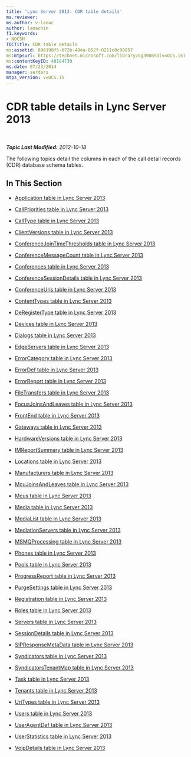 ```yaml
---
title: 'Lync Server 2013: CDR table details'
ms.reviewer: 
ms.author: v-lanac
author: lanachin
f1.keywords:
- NOCSH
TOCTitle: CDR table details
ms:assetid: 896198f5-672b-48ea-852f-0211c0c90857
ms:mtpsurl: https://technet.microsoft.com/library/Gg398693(v=OCS.15)
ms:contentKeyID: 48184730
ms.date: 07/23/2014
manager: serdars
mtps_version: v=OCS.15
---
```


<div data-xmlns="http://www.w3.org/1999/xhtml">

<div class="topic" data-xmlns="http://www.w3.org/1999/xhtml" data-msxsl="urn:schemas-microsoft-com:xslt" data-cs="http://msdn.microsoft.com/">

<div data-asp="http://msdn2.microsoft.com/asp">

# CDR table details in Lync Server 2013

</div>

<div id="mainSection">

<div id="mainBody">

<span> </span>

_**Topic Last Modified:** 2012-10-18_

The following topics detail the columns in each of the call detail records (CDR) database schema tables.

<div>

## In This Section

  - [Application table in Lync Server 2013](lync-server-2013-application-table.md)

  - [CallPriorities table in Lync Server 2013](lync-server-2013-callpriorities-table.md)

  - [CallType table in Lync Server 2013](lync-server-2013-calltype-table.md)

  - [ClientVersions table in Lync Server 2013](lync-server-2013-clientversions-table.md)

  - [ConferenceJoinTimeThresholds table in Lync Server 2013](lync-server-2013-conferencejointimethresholds-table.md)

  - [ConferenceMessageCount table in Lync Server 2013](lync-server-2013-conferencemessagecount-table.md)

  - [Conferences table in Lync Server 2013](lync-server-2013-conferences-table.md)

  - [ConferenceSessionDetails table in Lync Server 2013](lync-server-2013-conferencesessiondetails-table.md)

  - [ConferenceUris table in Lync Server 2013](lync-server-2013-conferenceuris-table.md)

  - [ContentTypes table in Lync Server 2013](lync-server-2013-contenttypes-table.md)

  - [DeRegisterType table in Lync Server 2013](lync-server-2013-deregistertype-table.md)

  - [Devices table in Lync Server 2013](lync-server-2013-devices-table.md)

  - [Dialogs table in Lync Server 2013](lync-server-2013-dialogs-table.md)

  - [EdgeServers table in Lync Server 2013](lync-server-2013-edgeservers-table.md)

  - [ErrorCategory table in Lync Server 2013](lync-server-2013-errorcategory-table.md)

  - [ErrorDef table in Lync Server 2013](lync-server-2013-errordef-table.md)

  - [ErrorReport table in Lync Server 2013](lync-server-2013-errorreport-table.md)

  - [FileTransfers table in Lync Server 2013](lync-server-2013-filetransfers-table.md)

  - [FocusJoinsAndLeaves table in Lync Server 2013](lync-server-2013-focusjoinsandleaves-table.md)

  - [FrontEnd table in Lync Server 2013](lync-server-2013-frontend-table.md)

  - [Gateways table in Lync Server 2013](lync-server-2013-gateways-table.md)

  - [HardwareVersions table in Lync Server 2013](lync-server-2013-hardwareversions-table.md)

  - [IMReportSummary table in Lync Server 2013](lync-server-2013-imreportsummary-table.md)

  - [Locations table in Lync Server 2013](lync-server-2013-locations-table.md)

  - [Manufacturers table in Lync Server 2013](lync-server-2013-manufacturers-table.md)

  - [McuJoinsAndLeaves table in Lync Server 2013](lync-server-2013-mcujoinsandleaves-table.md)

  - [Mcus table in Lync Server 2013](lync-server-2013-mcus-table.md)

  - [Media table in Lync Server 2013](lync-server-2013-media-table.md)

  - [MediaList table in Lync Server 2013](lync-server-2013-medialist-table.md)

  - [MediationServers table in Lync Server 2013](lync-server-2013-mediationservers-table.md)

  - [MSMQProcessing table in Lync Server 2013](lync-server-2013-msmqprocessing-table.md)

  - [Phones table in Lync Server 2013](lync-server-2013-phones-table.md)

  - [Pools table in Lync Server 2013](lync-server-2013-pools-table.md)

  - [ProgressReport table in Lync Server 2013](lync-server-2013-progressreport-table.md)

  - [PurgeSettings table in Lync Server 2013](lync-server-2013-purgesettings-table.md)

  - [Registration table in Lync Server 2013](lync-server-2013-registration-table.md)

  - [Roles table in Lync Server 2013](lync-server-2013-roles-table.md)

  - [Servers table in Lync Server 2013](lync-server-2013-servers-table.md)

  - [SessionDetails table in Lync Server 2013](lync-server-2013-sessiondetails-table.md)

  - [SIPResponseMetaData table in Lync Server 2013](lync-server-2013-sipresponsemetadata-table.md)

  - [Syndicators table in Lync Server 2013](lync-server-2013-syndicators-table.md)

  - [SyndicatorsTenantMap table in Lync Server 2013](lync-server-2013-syndicatorstenantmap-table.md)

  - [Task table in Lync Server 2013](lync-server-2013-task-table.md)

  - [Tenants table in Lync Server 2013](lync-server-2013-tenants-table.md)

  - [UriTypes table in Lync Server 2013](lync-server-2013-uritypes-table.md)

  - [Users table in Lync Server 2013](lync-server-2013-users-table.md)

  - [UserAgentDef table in Lync Server 2013](lync-server-2013-useragentdef-table.md)

  - [UserStatistics table in Lync Server 2013](lync-server-2013-userstatistics-table.md)

  - [VoipDetails table in Lync Server 2013](lync-server-2013-voipdetails-table.md)

</div>

</div>

<span> </span>

</div>

</div>

</div>


